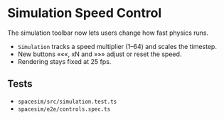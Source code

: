 # Simulation Speed Control

The simulation toolbar now lets users change how fast physics runs.

- `Simulation` tracks a speed multiplier (1–64) and scales the timestep.
- New buttons «««, xN and »»» adjust or reset the speed.
- Rendering stays fixed at 25 fps.

## Tests
- `spacesim/src/simulation.test.ts`
- `spacesim/e2e/controls.spec.ts`

